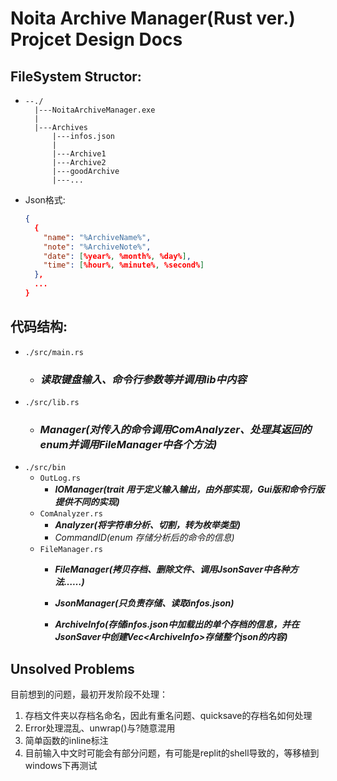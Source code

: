 # Noita Archive Manager(Rust ver.) Projcet Design Docs

## FileSystem Structor:
  - ```
    --./
      |---NoitaArchiveManager.exe
      |
      |---Archives
          |---infos.json
          |
          |---Archive1
          |---Archive2
          |---goodArchive
          |---...
    ```
  - Json格式:
    ```json
    {
      {
        "name": "%ArchiveName%",
        "note": "%ArchiveNote%",
        "date": [%year%, %month%, %day%],
        "time": [%hour%, %minute%, %second%]
      },
      ...
    }
    ```

## 代码结构:
  - `./src/main.rs`
    - ### **_读取键盘输入、命令行参数等并调用lib中内容_**
  - `./src/lib.rs`
    - ### **_Manager(对传入的命令调用ComAnalyzer、处理其返回的enum并调用FileManager中各个方法)_**
  - `./src/bin`
    - `OutLog.rs`
      - **_IOManager(trait 用于定义输入输出，由外部实现，Gui版和命令行版提供不同的实现)_**
    - `ComAnalyzer.rs`
      - **_Analyzer(将字符串分析、切割，转为枚举类型)_**
      - _CommandID(enum 存储分析后的命令的信息)_
    - `FileManager.rs`
      - **_FileManager(拷贝存档、删除文件、调用JsonSaver中各种方法……)_**
      - **_JsonManager(只负责存储、读取infos.json)_**

      - **_ArchiveInfo(存储infos.json中加载出的单个存档的信息，并在JsonSaver中创建Vec\<ArchiveInfo\>存储整个json的内容)_**

## Unsolved Problems
  目前想到的问题，最初开发阶段不处理：
  1. 存档文件夹以存档名命名，因此有重名问题、quicksave的存档名如何处理
  2. Error处理混乱、unwrap()与?随意混用
  3. 简单函数的inline标注
  4. 目前输入中文时可能会有部分问题，有可能是replit的shell导致的，等移植到windows下再测试